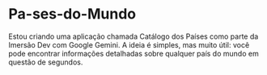 # Pa-ses-do-Mundo
Estou criando uma aplicação chamada Catálogo dos Países como parte da Imersão Dev com Google Gemini. A ideia é simples, mas muito útil: você pode encontrar informações detalhadas sobre qualquer país do mundo em questão de segundos.
